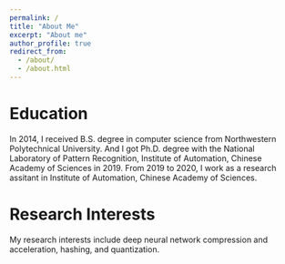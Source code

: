 ```yaml
---
permalink: /
title: "About Me"
excerpt: "About me"
author_profile: true
redirect_from: 
  - /about/
  - /about.html
---
```

# Education
In 2014, I received B.S. degree in computer
science from Northwestern Polytechnical University. And I got Ph.D. degree with the National Laboratory of
Pattern Recognition, Institute of Automation, Chinese Academy of Sciences in 2019. From 2019 to 2020,  I work as  a research assitant  in  Institute of Automation, Chinese Academy of Sciences.
# Research Interests
 My research interests include deep neural network compression and acceleration, hashing, and quantization.




